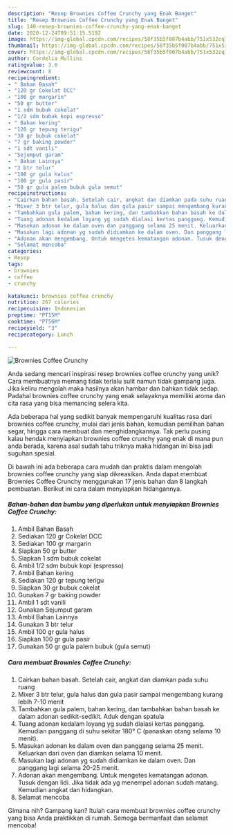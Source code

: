 ```yaml
---
description: "Resep Brownies Coffee Crunchy yang Enak Banget"
title: "Resep Brownies Coffee Crunchy yang Enak Banget"
slug: 140-resep-brownies-coffee-crunchy-yang-enak-banget
date: 2020-12-24T09:51:15.519Z
image: https://img-global.cpcdn.com/recipes/58f35b5f007b4abb/751x532cq70/brownies-coffee-crunchy-foto-resep-utama.jpg
thumbnail: https://img-global.cpcdn.com/recipes/58f35b5f007b4abb/751x532cq70/brownies-coffee-crunchy-foto-resep-utama.jpg
cover: https://img-global.cpcdn.com/recipes/58f35b5f007b4abb/751x532cq70/brownies-coffee-crunchy-foto-resep-utama.jpg
author: Cordelia Mullins
ratingvalue: 3.6
reviewcount: 8
recipeingredient:
- " Bahan Basah"
- "120 gr Cokelat DCC"
- "100 gr margarin"
- "50 gr butter"
- "1 sdm bubuk cokelat"
- "1/2 sdm bubuk kopi espresso"
- " Bahan kering"
- "120 gr tepung terigu"
- "30 gr bubuk cokelat"
- "7 gr baking powder"
- "1 sdt vanili"
- "Sejumput garam"
- " Bahan Lainnya"
- "3 btr telur"
- "100 gr gula halus"
- "100 gr gula pasir"
- "50 gr gula palem bubuk gula semut"
recipeinstructions:
- "Cairkan bahan basah. Setelah cair, angkat dan diamkan pada suhu ruang"
- "Mixer 3 btr telur, gula halus dan gula pasir sampai mengembang kurang lebih 7-10 menit"
- "Tambahkan gula palem, bahan kering, dan tambahkan bahan basah ke dalam adonan sedikit-sedikit. Aduk dengan spatula"
- "Tuang adonan kedalam loyang yg sudah dialasi kertas panggang. Kemudian panggang di suhu sekitar 180° C (panaskan otang selama 10 menit)."
- "Masukan adonan ke dalam oven dan panggang selama 25 menit. Keluarkan dari oven dan diamkan selama 10 menit."
- "Masukan lagi adonan yg sudah didiamkan ke dalam oven. Dan panggang lagi selama 20-25 menit."
- "Adonan akan mengembang. Untuk mengetes kematangan adonan. Tusuk dengan lidi. Jika tidak ada yg menempel adonan sudah matang. Kemudian angkat dan hidangkan."
- "Selamat mencoba"
categories:
- Resep
tags:
- brownies
- coffee
- crunchy

katakunci: brownies coffee crunchy 
nutrition: 267 calories
recipecuisine: Indonesian
preptime: "PT15M"
cooktime: "PT56M"
recipeyield: "3"
recipecategory: Lunch

---
```



![Brownies Coffee Crunchy](https://img-global.cpcdn.com/recipes/58f35b5f007b4abb/751x532cq70/brownies-coffee-crunchy-foto-resep-utama.jpg)

Anda sedang mencari inspirasi resep brownies coffee crunchy yang unik? Cara membuatnya memang tidak terlalu sulit namun tidak gampang juga. Jika keliru mengolah maka hasilnya akan hambar dan bahkan tidak sedap. Padahal brownies coffee crunchy yang enak selayaknya memiliki aroma dan cita rasa yang bisa memancing selera kita.

Ada beberapa hal yang sedikit banyak mempengaruhi kualitas rasa dari brownies coffee crunchy, mulai dari jenis bahan, kemudian pemilihan bahan segar, hingga cara membuat dan menghidangkannya. Tak perlu pusing kalau hendak menyiapkan brownies coffee crunchy yang enak di mana pun anda berada, karena asal sudah tahu triknya maka hidangan ini bisa jadi suguhan spesial.




Di bawah ini ada beberapa cara mudah dan praktis dalam mengolah brownies coffee crunchy yang siap dikreasikan. Anda dapat membuat Brownies Coffee Crunchy menggunakan 17 jenis bahan dan 8 langkah pembuatan. Berikut ini cara dalam menyiapkan hidangannya.

<!--inarticleads1-->

##### Bahan-bahan dan bumbu yang diperlukan untuk menyiapkan Brownies Coffee Crunchy:

1. Ambil  Bahan Basah
1. Sediakan 120 gr Cokelat DCC
1. Sediakan 100 gr margarin
1. Siapkan 50 gr butter
1. Siapkan 1 sdm bubuk cokelat
1. Ambil 1/2 sdm bubuk kopi (espresso)
1. Ambil  Bahan kering
1. Sediakan 120 gr tepung terigu
1. Siapkan 30 gr bubuk cokelat
1. Gunakan 7 gr baking powder
1. Ambil 1 sdt vanili
1. Gunakan Sejumput garam
1. Ambil  Bahan Lainnya
1. Gunakan 3 btr telur
1. Ambil 100 gr gula halus
1. Siapkan 100 gr gula pasir
1. Gunakan 50 gr gula palem bubuk (gula semut)




<!--inarticleads2-->

##### Cara membuat Brownies Coffee Crunchy:

1. Cairkan bahan basah. Setelah cair, angkat dan diamkan pada suhu ruang
1. Mixer 3 btr telur, gula halus dan gula pasir sampai mengembang kurang lebih 7-10 menit
1. Tambahkan gula palem, bahan kering, dan tambahkan bahan basah ke dalam adonan sedikit-sedikit. Aduk dengan spatula
1. Tuang adonan kedalam loyang yg sudah dialasi kertas panggang. Kemudian panggang di suhu sekitar 180° C (panaskan otang selama 10 menit).
1. Masukan adonan ke dalam oven dan panggang selama 25 menit. Keluarkan dari oven dan diamkan selama 10 menit.
1. Masukan lagi adonan yg sudah didiamkan ke dalam oven. Dan panggang lagi selama 20-25 menit.
1. Adonan akan mengembang. Untuk mengetes kematangan adonan. Tusuk dengan lidi. Jika tidak ada yg menempel adonan sudah matang. Kemudian angkat dan hidangkan.
1. Selamat mencoba




Gimana nih? Gampang kan? Itulah cara membuat brownies coffee crunchy yang bisa Anda praktikkan di rumah. Semoga bermanfaat dan selamat mencoba!
